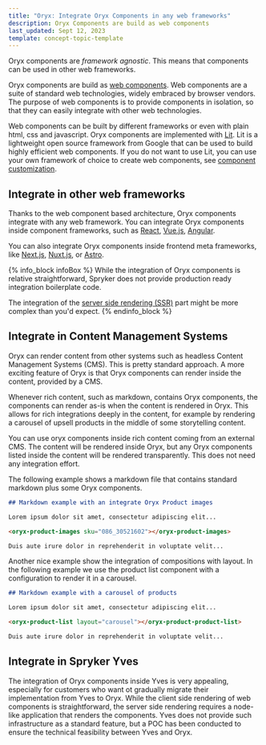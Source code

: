 ```yaml
---
title: "Oryx: Integrate Oryx Components in any web frameworks"
description: Oryx Components are build as web components
last_updated: Sept 12, 2023
template: concept-topic-template
---
```


Oryx components are _framework agnostic_. This means that components can be used in other web frameworks.

Oryx components are build as [web components](https://developer.mozilla.org/en-US/docs/Web/API/Web_components). Web components are a suite of standard web technologies, widely embraced by browser vendors. The purpose of web components is to provide components in isolation, so that they can easily integrate with other web technologies.

Web components can be built by different frameworks or even with plain html, css and javascript. Oryx components are implemented with [Lit](https://lit.dev). Lit is a lightweight open source framework from Google that can be used to build highly efficient web components. If you do not want to use Lit, you can use your own framework of choice to create web components, see [component customization](/docs/scos/dev/front-end-development/{{page.version}}/oryx/building-components/component-customization.html).

<!--
Web components have a number of specific characteristics that have an impact on the implementation.
- First and foremost, web components use a _shadow dom_. The main purpose of the shadow dom is to avoid leaking component styles to other components. While this is a great feature to have, it might be considered challenging when you like to intentionally manage styles at a central place in the application.
- CSS custom properties (aka CSS variables) will pierce through the shadow DOM and are great to use inside design system components. Oryx uses CSS variables to manage styling through design tokens.
- Not all native events bubble up outside the shadow DOM. Events must be flagged with the _composed_ property to bubble outside the shadow DOM.
- Component styles use the `:host` selector as a root level selector for the component.  -->

## Integrate in other web frameworks

Thanks to the web component based architecture, Oryx components integrate with any web framework. You can integrate Oryx components inside component frameworks, such as [React](https://react.dev/), [Vue.js](https://vuejs.org/), [Angular](https://angular.io/).

You can also integrate Oryx components inside frontend meta frameworks, like [Next.js](https://nextjs.org/), [Nuxt.js](https://nuxt.com/), or [Astro](https://astro.build/).

{% info_block infoBox %}
While the integration of Oryx components is relative straightforward, Spryker does not provide production ready integration boilerplate code.

The integration of the [server side rendering (SSR)](/docs/scos/dev/front-end-development/oryx/oryx-server-side-rendering.html) part might be more complex than you'd expect.
{% endinfo_block %}

## Integrate in Content Management Systems

Oryx can render content from other systems such as headless Content Management Systems (CMS). This is pretty standard approach. A more exciting feature of Oryx is that Oryx components can render inside the content, provided by a CMS.

Whenever rich content, such as markdown, contains Oryx components, the components can render as-is when the content is rendered in Oryx. This allows for rich integrations deeply in the content, for example by rendering a carousel of upsell products in the middle of some storytelling content.

You can use oryx components inside rich content coming from an external CMS. The content will be rendered inside Oryx, but any Oryx components listed inside the content will be rendered transparently. This does not need any integration effort.

The following example shows a markdown file that contains standard markdown plus some Oryx components.

```markdown
## Markdown example with an integrate Oryx Product images

Lorem ipsum dolor sit amet, consectetur adipiscing elit...

<oryx-product-images sku="086_30521602"></oryx-product-images>

Duis aute irure dolor in reprehenderit in voluptate velit...
```

Another nice example show the integration of compositions with layout. In the following example we use the product list component with a configuration to render it in a carousel.

```markdown
## Markdown example with a carousel of products

Lorem ipsum dolor sit amet, consectetur adipiscing elit...

<oryx-product-list layout="carousel"></oryx-product-product-list>

Duis aute irure dolor in reprehenderit in voluptate velit...
```

## Integrate in Spryker Yves

The integration of Oryx components inside Yves is very appealing, especially for customers who want ot gradually migrate their implementation from Yves to Oryx. While the client side rendering of web components is straightforward, the server side rendering requires a node-like application that renders the components. Yves does not provide such infrastructure as a standard feature, but a POC has been conducted to ensure the technical feasibility between Yves and Oryx.
